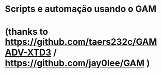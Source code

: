 # Scripts e automação usando o GAM 
# (thanks to https://github.com/taers232c/GAMADV-XTD3 / https://github.com/jay0lee/GAM )
